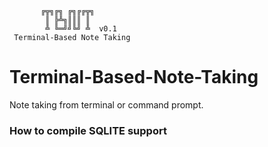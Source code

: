            ╔╦╗╔╗ ╔╗╔╔╦╗
            ║ ╠╩╗║║║ ║
            ╩ ╚═╝╝╚╝ ╩  v0.1
     Terminal-Based Note Taking

# Terminal-Based-Note-Taking
Note taking from terminal or command prompt.


### How to compile SQLITE support
```compile sqlite.c with gcc -c to produce .so file
